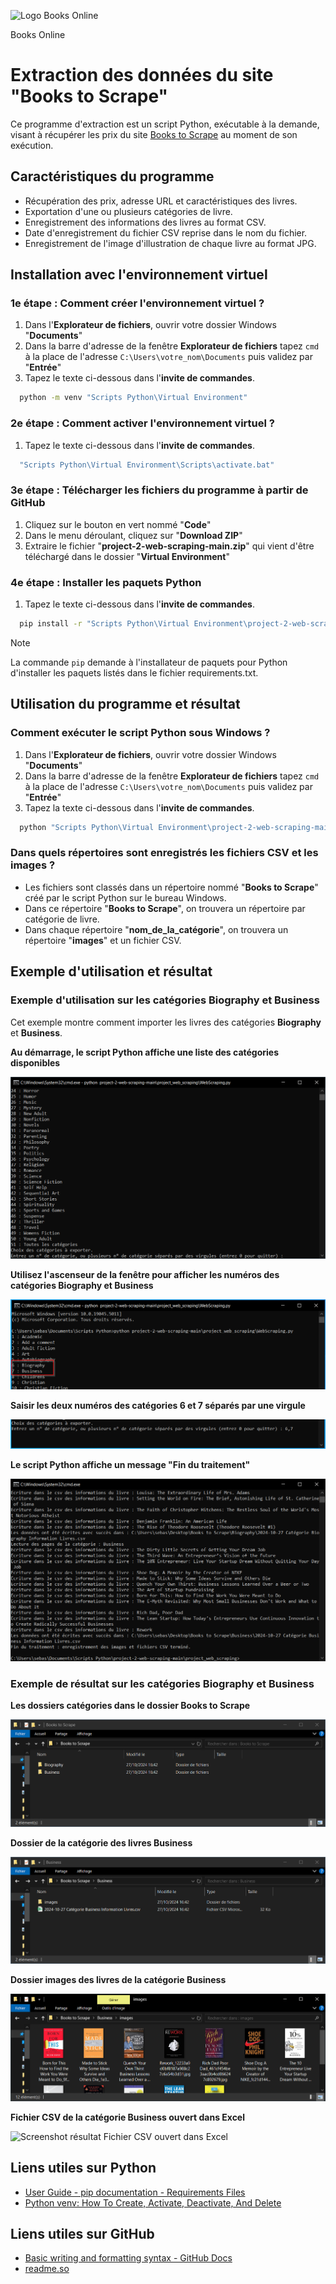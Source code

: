 
![Logo Books Online](https://user.oc-static.com/upload/2020/09/22/1600779540759_Online%20bookstore-01.png)

Books Online

# Extraction des données du site "Books to Scrape"

Ce programme d'extraction est un script Python, exécutable à la demande, visant à récupérer les prix du site [Books to Scrape](http://books.toscrape.com/) au moment de son exécution.

## Caractéristiques du programme

- Récupération des prix, adresse URL et caractéristiques des livres.
- Exportation d'une ou plusieurs catégories de livre.
- Enregistrement des informations des livres au format CSV.
- Date d'enregistrement du fichier CSV reprise dans le nom du fichier.
- Enregistrement de l'image d'illustration de chaque livre au format JPG.

## Installation avec l'environnement virtuel
### 1e étape : Comment créer l'environnement virtuel ?
1. Dans l'__Explorateur de fichiers__, ouvrir votre dossier Windows "__Documents__"
2. Dans la barre d'adresse de la fenêtre __Explorateur de fichiers__ tapez `cmd` à la place de l'adresse `C:\Users\votre_nom\Documents` puis validez par "__Entrée__"
3. Tapez le texte ci-dessous dans l'__invite de commandes__.

```bash
  python -m venv "Scripts Python\Virtual Environment"
```
### 2e étape : Comment activer l'environnement virtuel ?
1. Tapez le texte ci-dessous dans l'__invite de commandes__.

```bash
  "Scripts Python\Virtual Environment\Scripts\activate.bat"
```
### 3e étape : Télécharger les fichiers du programme à partir de GitHub

1. Cliquez sur le bouton en vert nommé "__Code__"
2. Dans le menu déroulant, cliquez sur "__Download ZIP__"
4. Extraire le fichier "__project-2-web-scraping-main.zip__" qui vient d'être téléchargé dans le dossier "__Virtual Environment__"

### 4e étape : Installer les paquets Python

1. Tapez le texte ci-dessous dans l'__invite de commandes__.

```bash
  pip install -r "Scripts Python\Virtual Environment\project-2-web-scraping-main\requirements.txt"
```

>[!NOTE]
>La commande `pip` demande à l'installateur de paquets pour Python d'installer les paquets listés dans le fichier requirements.txt.

## Utilisation du programme et résultat

### Comment exécuter le script Python sous Windows ?

1. Dans l'__Explorateur de fichiers__, ouvrir votre dossier Windows "__Documents__"
2. Dans la barre d'adresse de la fenêtre __Explorateur de fichiers__ tapez `cmd` à la place de l'adresse `C:\Users\votre_nom\Documents` puis validez par "__Entrée__"
3. Tapez la texte ci-dessous dans l'__invite de commandes__.

```bash
  python "Scripts Python\Virtual Environment\project-2-web-scraping-main\project_web_scraping\WebScraping.py"
```

### Dans quels répertoires sont enregistrés les fichiers CSV et les images ?

- Les fichiers sont classés dans un répertoire nommé "__Books to Scrape__" créé par le script Python sur le bureau Windows.
- Dans ce répertoire "__Books to Scrape__", on trouvera un répertoire par catégorie de livre.
- Dans chaque répertoire "__nom_de_la_catégorie__", on trouvera un répertoire "__images__" et un fichier CSV.

## Exemple d'utilisation et résultat

### Exemple d'utilisation sur les catégories __Biography__ et __Business__

Cet exemple montre comment importer les livres des catégories __Biography__ et __Business__.

**Au démarrage, le script Python affiche une liste des catégories disponibles**

![Screenshot utilisation liste des catégories disponibles](<docs/Use/2024-10-27 15_28_07-C__Windows_System32_cmd.exe - python  project-2-web-scraping-main_project_web_sc.png>)

**Utilisez l'ascenseur de la fenêtre pour afficher les numéros des catégories __Biography__ et __Business__**

![Screenshot utilisation catégories 6 et 7](<docs/Use/2024-10-27 15_59_36-C__Windows_System32_cmd.exe - python  project-2-web-scraping-main_project_web_sc.png>)

**Saisir les deux numéros des catégories 6 et 7 séparés par une virgule**

![Screenshot utilisation saisie des catégories](<docs/Use/2024-10-27 16_03_26-C__Windows_System32_cmd.exe - python  project-2-web-scraping-main_project_web_sc.png>)

**Le script Python affiche un message "Fin du traitement"**

![Screenshot utilisation fin du traitement](<docs/Use/2024-10-27 16_43_01-C__Windows_System32_cmd.exe.png>)

### Exemple de résultat sur les catégories __Biography__ et __Business__
**Les dossiers catégories dans le dossier Books to Scrape**

![Screenshot résultat Dossier Books to Scrape](<docs/Result/2024-10-27 16_49_30-Books to Scrape.png>)

**Dossier de la catégorie des livres Business**

![Screenshot résultat Dossier de la catégorie Business](<docs/Result/2024-10-27 16_50_06-Business.png>)

**Dossier images des livres de la catégorie Business**

![Screenshot résultat Dossier images des livres](<docs/Result/2024-10-27 16_51_50-images.png>)

**Fichier CSV de la catégorie Business ouvert dans Excel**

![Screenshot résultat Fichier CSV ouvert dans Excel](<docs/Result/2024-10-27 16_53_32-2024-10-27 Catégorie Business Information Livres.csv - Excel.png>)

## Liens utiles sur Python

 - [User Guide - pip documentation - Requirements Files](https://pip.pypa.io/en/stable/user_guide/#requirements-files)
 - [Python venv: How To Create, Activate, Deactivate, And Delete](https://python.land/virtual-environments/virtualenv#How_to_create_a_Python_venv)

## Liens utiles sur GitHub

 - [Basic writing and formatting syntax - GitHub Docs](https://docs.github.com/en/get-started/writing-on-github/getting-started-with-writing-and-formatting-on-github/basic-writing-and-formatting-syntax)
 - [readme.so](https://readme.so/fr)
